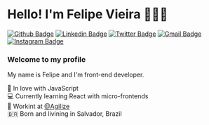 # Hello! I'm Felipe Vieira 👋:man_technologist:

[![Github Badge](https://img.shields.io/badge/-Github-000?style=flat-square&logo=Github&logoColor=white&link=https://github.com/felipevlima)](https://github.com/felipevlima)
[![Linkedin Badge](https://img.shields.io/badge/-LinkedIn-blue?style=flat-square&logo=Linkedin&logoColor=white&link=https://www.linkedin.com/in/felipe-vieira-a6983513a/)](https://www.linkedin.com/in/felipe-vieira-a6983513a/)
[![Twitter Badge](https://img.shields.io/badge/-Twitter-1ca0f1?style=flat-square&labelColor=1ca0f1&logo=twitter&logoColor=white&link=https://twitter.com/felipe_vlima)](https://twitter.com/felipe_vlima)
[![Gmail Badge](https://img.shields.io/badge/-Gmail-c14438?style=flat-square&logo=Gmail&logoColor=white&link=mailto:felipe.lima@agilize.com.br)](mailto:felipe.lima@agilize.com.br)
[![Instagram Badge](https://img.shields.io/badge/-Instagram-C13584?style=flat-square&labelColor=C13584&logo=instagram&logoColor=white&link=https://www.instagram.com/lipe_vlima/)](https://www.instagram.com/lipe_vlima/)

### Welcome to my profile

My name is Felipe and I'm front-end developer.

 💙 In love with JavaScript<br>
 💻 Currently learning React with micro-frontends<br>
 👾 Workint at [@Agilize](https://www.agilize.com.br)<br>
 🇧🇷 Born and livining in Salvador, Brazil <br>
